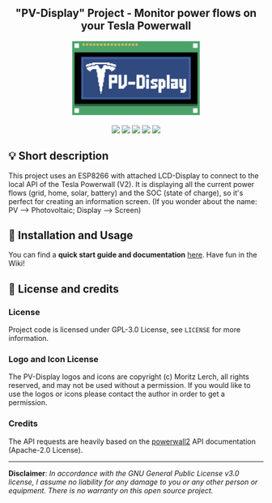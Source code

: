 <h2 align="center">"PV-Display" Project - Monitor power flows on your Tesla Powerwall</h2>


<p align="center">
    <img src="/assets/pv_display.svg" width=50%><br><br>
    <a href="https://github.com/MoritzLerch/pv_display/releases"><img src="https://img.shields.io/github/v/release/MoritzLerch/pv_display.svg?color=blue&style=flat-square"></a>
    <a href="https://github.com/MoritzLerch/pv_display/releases"><img src="https://img.shields.io/github/workflow/status/MoritzLerch/pv_display/PlatformIO%20CI?color=blue&style=flat-square"></a>
    <a href="https://raw.githubusercontent.com/MoritzLerch/pv_display/master/LICENSE"><img src="https://img.shields.io/github/license/MoritzLerch/pv_display?color=blue&style=flat-square"></a>
    <a href="https://github.com/MoritzLerch/pv_display/commits/master"><img src="https://img.shields.io/github/commit-activity/m/MoritzLerch/pv_display?color=blue&style=flat-square"></a>
    <a href="https://github.com/MoritzLerch/pv_display"><img src="https://img.shields.io/github/repo-size/MoritzLerch/pv_display?color=blue&style=flat-square"></a>
</p>

## 💡 Short description
This project uses an ESP8266 with attached LCD-Display to connect to the local API of the Tesla Powerwall (V2). It is displaying all the current power flows (grid, home, solar, battery) and the SOC (state of charge), so it's perfect for creating an information screen.
(If you wonder about the name: PV --> Photovoltaic; Display --> Screen)

## 👾 Installation and Usage
You can find a **quick start guide and documentation** [here](https://github.com/MoritzLerch/pv_display/wiki). Have fun in the Wiki!

## 🤝 License and credits

### License

Project code is licensed under GPL-3.0 License, see `LICENSE` for more information.

### Logo and Icon License
The PV-Display logos and icons are copyright (c) Moritz Lerch, all rights reserved, and may not be used without a permission. If you would like to use the logos or icons please contact the author in order to get a permission.

### Credits
The API requests are heavily based on the [powerwall2](https://github.com/vloschiavo/powerwall2) API documentation (Apache-2.0 License).

---
**Disclaimer**: *In accordance with the GNU General Public License v3.0 license, I assume no liability for any damage to you or any other person or equipment. There is no warranty on this open source project.*
